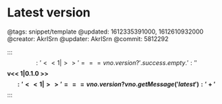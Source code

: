 # Latest version

@tags: snippet/template
@updated: 1612335391000, 1612610932000
@creator: AkrISrn
@updater: AkrISrn
@commit: 5812292

:::$$: '<< 1| >>' === vno.version ? ' .success.empty .' : '' $$
**v<< 1|0.1.0 >>$$: '<< 1| >>' === vno.version ? vno.getMessage('latest') : ' +' $$**
:::
